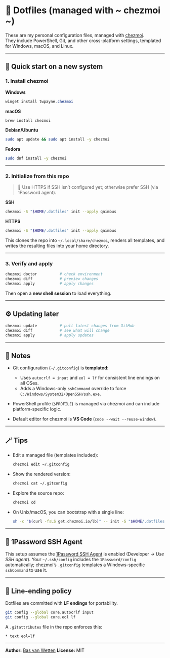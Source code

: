 # 🧩 Dotfiles (managed with ~ chezmoi ~)

These are my personal configuration files, managed with [chezmoi](https://www.chezmoi.io/).  
They include PowerShell, Git, and other cross-platform settings, templated for Windows, macOS, and Linux.

---

## 🚀 Quick start on a new system

### 1. Install chezmoi

**Windows**
```powershell
winget install twpayne.chezmoi
````

**macOS**

```bash
brew install chezmoi
```

**Debian/Ubuntu**

```bash
sudo apt update && sudo apt install -y chezmoi
```

**Fedora**

```bash
sudo dnf install -y chezmoi
```

---

### 2. Initialize from this repo

> 🧠 Use HTTPS if SSH isn’t configured yet; otherwise prefer SSH (via 1Password agent).

**SSH**

```bash
chezmoi -S "$HOME/.dotfiles" init --apply qnimbus
```

**HTTPS**

```bash
chezmoi -S "$HOME/.dotfiles" init --apply qnimbus
```

This clones the repo into `~/.local/share/chezmoi`, renders all templates,
and writes the resulting files into your home directory.

---

### 3. Verify and apply

```bash
chezmoi doctor          # check environment
chezmoi diff            # preview changes
chezmoi apply           # apply changes
```

Then open a **new shell session** to load everything.

---

## ⚙️ Updating later

```bash
chezmoi update          # pull latest changes from GitHub
chezmoi diff            # see what will change
chezmoi apply           # apply updates
```

---

## 🧠 Notes

* Git configuration (`~/.gitconfig`) is **templated**:

  * Uses `autocrlf = input` and `eol = lf` for consistent line endings on all OSes.
  * Adds a Windows-only `sshCommand` override to force `C:/Windows/System32/OpenSSH/ssh.exe`.

* PowerShell profile (`$PROFILE`) is managed via chezmoi and can include platform-specific logic.

* Default editor for chezmoi is **VS Code** (`code --wait --reuse-window`).

---

## 🪄 Tips

* Edit a managed file (templates included):

  ```bash
  chezmoi edit ~/.gitconfig
  ```
* Show the rendered version:

  ```bash
  chezmoi cat ~/.gitconfig
  ```
* Explore the source repo:

  ```bash
  chezmoi cd
  ```
* On Unix/macOS, you can bootstrap with a single line:

  ```bash
  sh -c "$(curl -fsLS get.chezmoi.io/lb)" -- init -S "$HOME/.dotfiles" --apply qnimbus
  ```

---

## 🔐 1Password SSH Agent

This setup assumes the [1Password SSH Agent](https://developer.1password.com/docs/ssh/)
is enabled (Developer → *Use SSH agent*).
Your `~/.ssh/config` includes the `1Password/config` automatically;
chezmoi’s `.gitconfig` templates a Windows-specific `sshCommand` to use it.

---

## 🧹 Line-ending policy

Dotfiles are committed with **LF endings** for portability.

```bash
git config --global core.autocrlf input
git config --global core.eol lf
```

A `.gitattributes` file in the repo enforces this:

```
* text eol=lf
```

---

**Author:** [Bas van Wetten](https://github.com/qnimbus)
**License:** MIT
